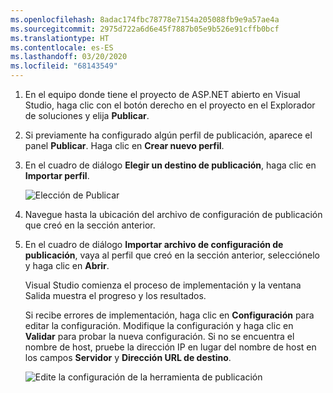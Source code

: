 ```yaml
---
ms.openlocfilehash: 8adac174fbc78778e7154a205088fb9e9a57ae4a
ms.sourcegitcommit: 2975d722a6d6e45f7887b05e9b526e91cffb0bcf
ms.translationtype: HT
ms.contentlocale: es-ES
ms.lasthandoff: 03/20/2020
ms.locfileid: "68143549"
---
```


1. En el equipo donde tiene el proyecto de ASP.NET abierto en Visual Studio, haga clic con el botón derecho en el proyecto en el Explorador de soluciones y elija **Publicar**.

1. Si previamente ha configurado algún perfil de publicación, aparece el panel **Publicar**. Haga clic en **Crear nuevo perfil**.

1. En el cuadro de diálogo **Elegir un destino de publicación**, haga clic en **Importar perfil**.

    ![Elección de Publicar](../../deployment/media/tutorial-publish-tool-import-profile.png)

1. Navegue hasta la ubicación del archivo de configuración de publicación que creó en la sección anterior.

1. En el cuadro de diálogo **Importar archivo de configuración de publicación**, vaya al perfil que creó en la sección anterior, selecciónelo y haga clic en **Abrir**.

    Visual Studio comienza el proceso de implementación y la ventana Salida muestra el progreso y los resultados.

    Si recibe errores de implementación, haga clic en **Configuración** para editar la configuración. Modifique la configuración y haga clic en **Validar** para probar la nueva configuración. Si no se encuentra el nombre de host, pruebe la dirección IP en lugar del nombre de host en los campos **Servidor** y **Dirección URL de destino**.

    ![Edite la configuración de la herramienta de publicación](../../deployment/media/tutorial-configure-publish-settings-in-tool.png)
